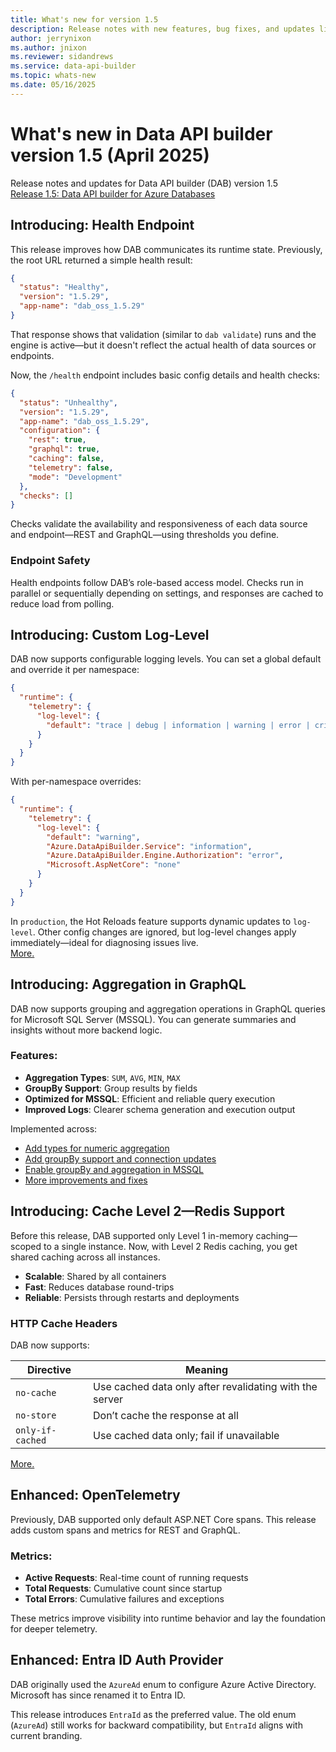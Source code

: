 ```yaml
---
title: What's new for version 1.5
description: Release notes with new features, bug fixes, and updates listed for the Data API builder version 1.5.
author: jerrynixon
ms.author: jnixon
ms.reviewer: sidandrews
ms.service: data-api-builder
ms.topic: whats-new 
ms.date: 05/16/2025
---
```


# What's new in Data API builder version 1.5 (April 2025)

Release notes and updates for Data API builder (DAB) version 1.5  
[Release 1.5: Data API builder for Azure Databases](https://github.com/Azure/data-api-builder/releases/tag/v1.5.29-rc)

## Introducing: Health Endpoint

This release improves how DAB communicates its runtime state. Previously, the root URL returned a simple health result:

```json
{
  "status": "Healthy",
  "version": "1.5.29",
  "app-name": "dab_oss_1.5.29"
}
```

That response shows that validation (similar to `dab validate`) runs and the engine is active—but it doesn't reflect the actual health of data sources or endpoints.

Now, the `/health` endpoint includes basic config details and health checks:

```json
{
  "status": "Unhealthy",
  "version": "1.5.29",
  "app-name": "dab_oss_1.5.29",
  "configuration": {
    "rest": true,
    "graphql": true,
    "caching": false,
    "telemetry": false,
    "mode": "Development"
  },
  "checks": []
}
```

Checks validate the availability and responsiveness of each data source and endpoint—REST and GraphQL—using thresholds you define.

### Endpoint Safety

Health endpoints follow DAB’s role-based access model. Checks run in parallel or sequentially depending on settings, and responses are cached to reduce load from polling.

## Introducing: Custom Log-Level

DAB now supports configurable logging levels. You can set a global default and override it per namespace:

```json
{
  "runtime": {
    "telemetry": {
      "log-level": {
        "default": "trace | debug | information | warning | error | critical | none"
      }
    }
  }
}
```

With per-namespace overrides:

```json
{
  "runtime": {
    "telemetry": {
      "log-level": {
        "default": "warning",
        "Azure.DataApiBuilder.Service": "information",
        "Azure.DataApiBuilder.Engine.Authorization": "error",
        "Microsoft.AspNetCore": "none"
      }
    }
  }
}
```

In `production`, the Hot Reloads feature supports dynamic updates to `log-level`. Other config changes are ignored, but log-level changes apply immediately—ideal for diagnosing issues live.  
[More.](https://github.com/Azure/data-api-builder/pull/2620)

## Introducing: Aggregation in GraphQL

DAB now supports grouping and aggregation operations in GraphQL queries for Microsoft SQL Server (MSSQL). You can generate summaries and insights without more backend logic.

### Features:

- **Aggregation Types**: `SUM`, `AVG`, `MIN`, `MAX`
- **GroupBy Support**: Group results by fields
- **Optimized for MSSQL**: Efficient and reliable query execution
- **Improved Logs**: Clearer schema generation and execution output

Implemented across:

- [Add types for numeric aggregation](https://github.com/Azure/data-api-builder/pull/2521)
- [Add groupBy support and connection updates](https://github.com/Azure/data-api-builder/pull/2541)
- [Enable groupBy and aggregation in MSSQL](https://github.com/Azure/data-api-builder/pull/2550)
- [More improvements and fixes](https://github.com/Azure/data-api-builder/pull/2562)

## Introducing: Cache Level 2—Redis Support

Before this release, DAB supported only Level 1 in-memory caching—scoped to a single instance. Now, with Level 2 Redis caching, you get shared caching across all instances.

- **Scalable**: Shared by all containers
- **Fast**: Reduces database round-trips
- **Reliable**: Persists through restarts and deployments

### HTTP Cache Headers

DAB now supports:

| Directive         | Meaning |
|------------------|---------|
| `no-cache`        | Use cached data only after revalidating with the server |
| `no-store`        | Don’t cache the response at all |
| `only-if-cached`  | Use cached data only; fail if unavailable |

[More.](https://github.com/Azure/data-api-builder/pull/2650)

## Enhanced: OpenTelemetry

Previously, DAB supported only default ASP.NET Core spans. This release adds custom spans and metrics for REST and GraphQL.

### Metrics:

- **Active Requests**: Real-time count of running requests  
- **Total Requests**: Cumulative count since startup  
- **Total Errors**: Cumulative failures and exceptions  

These metrics improve visibility into runtime behavior and lay the foundation for deeper telemetry.

## Enhanced: Entra ID Auth Provider

DAB originally used the `AzureAd` enum to configure Azure Active Directory. Microsoft has since renamed it to Entra ID.

This release introduces `EntraId` as the preferred value. The old enum (`AzureAd`) still works for backward compatibility, but `EntraId` aligns with current branding.

